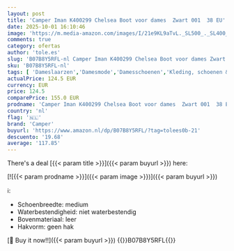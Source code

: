 ```yaml
---
layout: post
title: 'Camper Iman K400299 Chelsea Boot voor dames  Zwart 001  38 EU'
date: 2025-10-01 16:10:46
image: 'https://m.media-amazon.com/images/I/21e9KL9aTvL._SL500_._SL400_.jpg'
comments: true
category: ofertas
author: 'tole.es'
slug: 'B07B8Y5RFL-nl Camper Iman K400299 Chelsea Boot voor dames Zwart 001 38 EU'
sku: 'B07B8Y5RFL-nl'
tags: [ 'Dameslaarzen','Damesmode','Damesschoenen','Kleding, schoenen & sieraden','Kleding, schoenen en sieraden','camper','🇳🇱', ]
actualPrice: 124.5 EUR
currency: EUR
price: 124.5
comparePrice: 155.0 EUR
prodname: 'Camper Iman K400299 Chelsea Boot voor dames  Zwart 001  38 EU'
country: 'nl'
flag: '🇳🇱'
brand: 'Camper'
buyurl: 'https://www.amazon.nl/dp/B07B8Y5RFL/?tag=tolees0b-21'
descuento: '19.68'
average: '117.85'
---
```


There's a deal [{{< param title >}}]({{< param buyurl >}})  here:

[![{{< param prodname >}}]({{< param image >}})]({{< param buyurl >}})

ℹ️:

- Schoenbreedte: medium
- Waterbestendigheid: niet waterbestendig
- Bovenmateriaal: leer
- Hakvorm: geen hak

[🛒 Buy it now!!]({{< param buyurl >}})
{{<world>}}B07B8Y5RFL{{</world>}}
